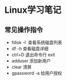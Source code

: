 # Linux学习笔记
## 常见操作指令
+ fdisk -l  查看系统磁盘列表
+ df -h 查看磁盘详细
+ ctrl+D 退出命令行 exit
+ adduser 添加新用户
+ clear 清屏
+ gpassword -a 给用户授权
